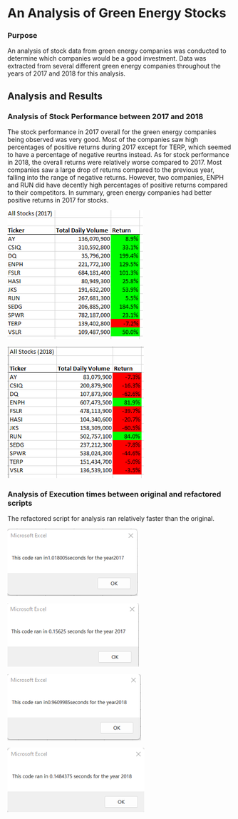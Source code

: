 # An Analysis of Green Energy Stocks

### Purpose
An analysis of stock data from green energy companies was conducted to determine which companies would be a good investment. Data was extracted from several different green energy companies throughout the years of 2017 and 2018 for this analysis.


## Analysis and Results

### Analysis of Stock Performance between 2017 and 2018
The stock performance in 2017 overall for the green energy companies being observed was very good. Most of the companies saw high percentages of positive returns during 2017 except for TERP, which seemed to have a percentage of negative reurtns instead. As for stock performance in 2018, the overall returns were relatively worse compared to 2017. Most companies saw a large drop of returns compared to the previous year, falling into the range of negative returns. However, two companies, ENPH and RUN did have decently high percentages of positive returns compared to their competitors. In summary, green energy companies had better positive returns in 2017 for stocks.

![Stocks_Analysis_2017](Stocks_Analysis_2017.png)

![Stocks_Analysis_2018](Stocks_Analysis_2018.png)

### Analysis of Execution times between original and refactored scripts
The refactored script for analysis ran relatively faster than the original. 

![green_stocks_2017](green_stocks_2017.png)

![VBA_Challenge_2017](VBA_Challenge_2017.png)

![green_stocks_2018](green_stocks_2018.png)

![VBA_Challenge_2018](VBA_Challenge_2018.png)
